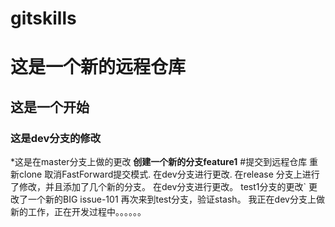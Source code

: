 # gitskills
# 这是一个新的远程仓库
## 这是一个开始
### 这是dev分支的修改
*这是在master分支上做的更改 
**创建一个新的分支feature1**
#提交到远程仓库
重新clone 
取消FastForward提交模式. 
在dev分支进行更改. 
在release 分支上进行了修改，并且添加了几个新的分支。 
在dev分支进行更改。 
test1分支的更改` 
更改了一个新的BIG issue-101 
再次来到test分支，验证stash。 
我正在dev分支上做新的工作，正在开发过程中。。。。。。 
